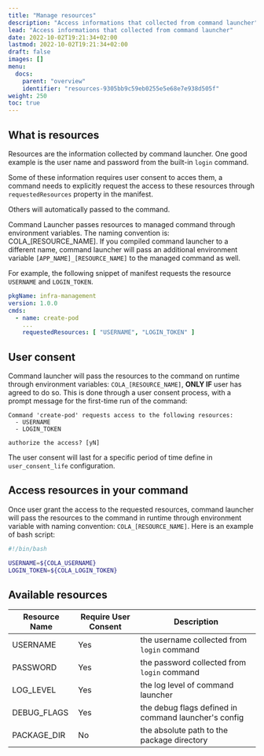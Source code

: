 ```yaml
---
title: "Manage resources"
description: "Access informations that collected from command launcher"
lead: "Access informations that collected from command launcher"
date: 2022-10-02T19:21:34+02:00
lastmod: 2022-10-02T19:21:34+02:00
draft: false
images: []
menu:
  docs:
    parent: "overview"
    identifier: "resources-9305bb9c59eb0255e5e68e7e938d505f"
weight: 250
toc: true
---
```


## What is resources

Resources are the information collected by command launcher. One good example is the user name and password from the built-in `login` command.

Some of these information requires user consent to acces them, a command needs to explicitly request the access to these resources through `requestedResources` property in the manifest.

Others will automatically passed to the command.

Command Launcher passes resources to managed command through environment variables. The naming convention is: COLA_[RESOURCE_NAME]. If you compiled command launcher to a different name, command launcher will pass an additional environment variable `[APP_NAME]_[RESOURCE_NAME]` to the managed command as well.

For example, the following snippet of manifest requests the resource `USERNAME` and `LOGIN_TOKEN`.

```yaml
pkgName: infra-management
version: 1.0.0
cmds:
  - name: create-pod
    ...
    requestedResources: [ "USERNAME", "LOGIN_TOKEN" ]

```

## User consent

Command launcher will pass the resources to the command on runtime through environment variables: `COLA_[RESOURCE_NAME]`, **ONLY IF** user has agreed to do so. This is done through a user consent process, with a prompt message for the first-time run of the command:

```text
Command 'create-pod' requests access to the following resources:
  - USERNAME
  - LOGIN_TOKEN

authorize the access? [yN]
```

The user consent will last for a specific period of time define in `user_consent_life` configuration.

## Access resources in your command

Once user grant the access to the requested resources, command launcher will pass the resources to the command in runtime through environment variable with naming convention: `COLA_[RESOURCE_NAME]`. Here is an example of bash script:

```bash
#!/bin/bash

USERNAME=${COLA_USERNAME}
LOGIN_TOKEN=${COLA_LOGIN_TOKEN}
```

## Available resources

| Resource Name | Require User Consent | Description                                          |
|---------------|----------------------|------------------------------------------------------|
| USERNAME      | Yes                  | the username collected from `login` command          |
| PASSWORD      | Yes                  | the password collected from `login` command          |
| LOG_LEVEL     | Yes                  | the log level of command launcher                    |
| DEBUG_FLAGS   | Yes                  | the debug flags defined in command launcher's config |
| PACKAGE_DIR   | No                   | the absolute path to the package directory           |
